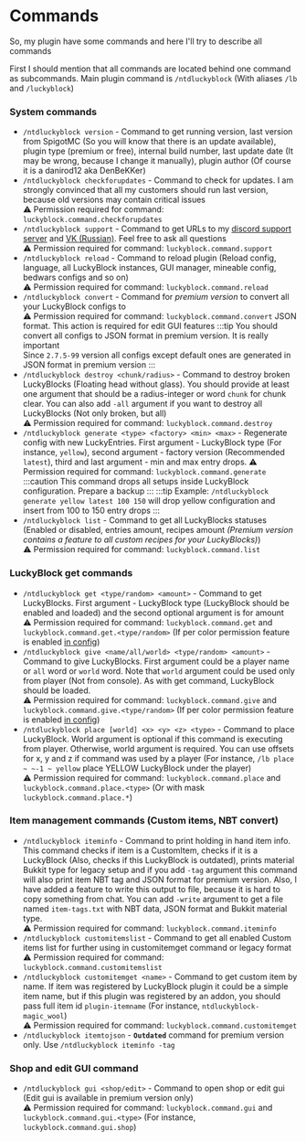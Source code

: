 # Commands

So, my plugin have some commands and here I'll try to describe all commands

First I should mention that all commands are located behind one command as subcommands.
Main plugin command is `/ntdluckyblock` (With aliases `/lb` and `/luckyblock`)

### System commands
* `/ntdluckyblock version` - Command to get running version, last version from SpigotMC
(So you will know that there is an update available), plugin type (premium or free),
internal build number, last update date (It may be wrong, because I change it manually),
plugin author (Of course it is a danirod12 aka DenBeKKer)
* `/ntdluckyblock checkforupdates` - Command to check for updates. I am strongly convinced
that all my customers should run last version, because old versions may contain critical issues  
⚠ Permission required for command: `luckyblock.command.checkforupdates`
* `/ntdluckyblock support` - Command to get URLs to my [discord support server](https://discord.gg/vbYW3sperj)
and [VK (Russian)](https://vk.com/danirodplay). Feel free to ask all questions  
⚠ Permission required for command: `luckyblock.command.support`
* `/ntdluckyblock reload` - Command to reload plugin (Reload config, language, all LuckyBlock instances,
GUI manager, mineable config, bedwars configs and so on)  
⚠ Permission required for command: `luckyblock.command.reload`
* `/ntdluckyblock convert` - Command for *premium version* to convert all your LuckyBlock configs to  
⚠ Permission required for command: `luckyblock.command.convert`
JSON format. This action is required for edit GUI features
:::tip
You should convert all configs to JSON format in premium version. It is really important  
Since `2.7.5-99` version all configs except default ones are generated in JSON format in premium version
:::
* `/ntdluckyblock destroy <chunk/radius>` - Command to destroy broken LuckyBlocks (Floating head without
glass). You should provide at least one argument that should be a radius-integer or word `chunk` for chunk
clear. You can also add `-all` argument if you want to destroy all LuckyBlocks (Not only broken, but all)   
⚠ Permission required for command: `luckyblock.command.destroy`
* `/ntdluckyblock generate <type> <factory> <min> <max>` - Regenerate config with new LuckyEntries. First argument -
LuckyBlock type (For instance, `yellow`), second argument - factory version (Recommended `latest`), third and last
argument - min and max entry drops.
⚠ Permission required for command: `luckyblock.command.generate`
:::caution
This command drops all setups inside LuckyBlock configuration. Prepare a backup
:::
:::tip
Example: `/ntdluckyblock generate yellow latest 100 150` will drop yellow configuration and insert
from 100 to 150 entry drops
:::
* `/ntdluckyblock list` - Command to get all LuckyBlocks statuses (Enabled or disabled, entries amount,
recipes amount *(Premium version contains a feature to all custom recipes for your LuckyBlocks)*)  
⚠ Permission required for command: `luckyblock.command.list`

### LuckyBlock get commands
* `/ntdluckyblock get <type/random> <amount>` - Command to get LuckyBlocks. First argument - LuckyBlock type
(LuckyBlock should be enabled and loaded) and the second optional argument is for amount  
⚠ Permission required for command: `luckyblock.command.get` and `luckyblock.command.get.<type/random>`
(If per color permission feature is enabled [in config](./setup/config))
* `/ntdluckyblock give <name/all/world> <type/random> <amount>` - Command to give LuckyBlocks. First argument
could be a player name or `all` word or `world` word. Note that `world` argument could be used only from player
(Not from console). As with get command, LuckyBlock should be loaded.  
⚠ Permission required for command: `luckyblock.command.give` and `luckyblock.command.give.<type/random>`
(If per color permission feature is enabled [in config](./setup/config))
* `/ntdluckyblock place [world] <x> <y> <z> <type>` - Command to place LuckyBlock. World argument is optional
if this command is executing from player. Otherwise, world argument is required. You can use offsets for
x, y and z if command was used by a player (For instance, `/lb place ~ ~-1 ~ yellow` place YELLOW LuckyBlock
under the player)  
⚠ Permission required for command: `luckyblock.command.place` and `luckyblock.command.place.<type>`
(Or with mask `luckyblock.command.place.*`)

### Item management commands (Custom items, NBT convert)
* `/ntdluckyblock iteminfo` - Command to print holding in hand item info. This command checks if item is a
CustomItem, checks if it is a LuckyBlock (Also, checks if this LuckyBlock is outdated), prints material
Bukkit type for legacy setup and if you add `-tag` argument this command will also print item NBT tag and
JSON format for premium version. Also, I have added a feature to write this output to file, because it is
hard to copy something from chat. You can add `-write` argument to get a file named `item-tags.txt` with
NBT data, JSON format and Bukkit material type.  
⚠ Permission required for command: `luckyblock.command.iteminfo`
* `/ntdluckyblock customitemslist` - Command to get all enabled Custom items list for further using in
customitemget command or legacy format  
⚠ Permission required for command: `luckyblock.command.customitemslist`
* `/ntdluckyblock customitemget <name>` - Command to get custom item by name. If item was registered by
LuckyBlock plugin it could be a simple item name, but if this plugin was registered by an addon, you should
pass full item id `plugin-itemname` (For instance, `ntdluckyblock-magic_wool`)  
⚠ Permission required for command: `luckyblock.command.customitemget`
* `/ntdluckyblock itemtojson` - **`Outdated`** command for premium version only.
Use `/ntdluckyblock iteminfo -tag`

### Shop and edit GUI command
* `/ntdluckyblock gui <shop/edit>` - Command to open shop or edit gui (Edit gui is available in premium
version only)  
⚠ Permission required for command: `luckyblock.command.gui` and `luckyblock.command.gui.<type>`
(For instance, `luckyblock.command.gui.shop`)